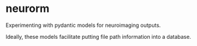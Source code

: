 # neurorm

Experimenting with pydantic models for neuroimaging outputs.

Ideally, these models facilitate putting file path information into a database.
